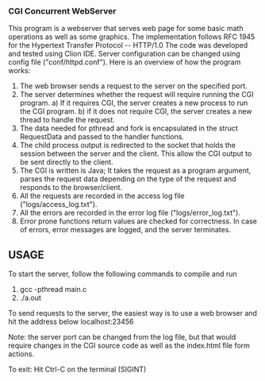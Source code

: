 ### CGI Concurrent WebServer

This program is a webserver that serves web page for some basic math operations as well as some graphics.
The implementation follows RFC 1945 for the Hypertext Transfer Protocol -- HTTP/1.0
The code was developed and tested using Clion IDE.
Server configuration can be changed using config file ("conf/httpd.conf").
Here is an overview of how the program works:
 1) The web browser sends a request to the server on the specified port.
 2) The server determines whether the request will require running the CGI program.
  a) If it requires CGI, the server creates a new process to run the CGI program.
  b) if it does not require CGI, the server creates a new thread to handle the request.
 3) The data needed for pthread and fork is encapsulated in the struct RequestData and passed to the handler functions.
 4) The child process output is redirected to the socket that holds the session between the server and the client.
    This allow the CGI output to be sent directly to the client.
 5) The CGI is written is Java; It takes the request as a program argument, parses the request data depending on the type of the    	request and responds to the browser/client.
 6) All the requests are recorded in the access log file ("logs/access_log.txt").
 7) All the errors are recorded in the error log file ("logs/error_log.txt").
 8) Error prone functions return values are checked for correctness. In case of errors, error messages are logged, and the server   	terminates.

## USAGE
To start the server, follow the following commands to compile and run
1) gcc -pthread main.c
2) ./a.out

To send requests to the server, the easiest way is to use a web browser and hit the address below
localhost:23456

Note: the server port can be changed from the log file, but that would require changes in the 
CGI source code as well as the index.html file form actions.

To exit:
Hit Ctrl-C on the terminal (SIGINT)

